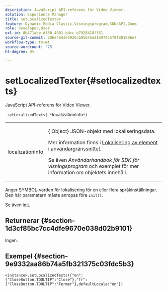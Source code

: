 ```yaml
---
description: JavaScript API-referens för Video Viewer.
solution: Experience Manager
title: setLocalizedTexter
feature: Dynamic Media Classic,Visningsprogram,SDK/API,Zoom
role: Developer,User
exl-id: 8b471abe-df80-4601-bdcc-b7928418f351
source-git-commit: 206e4643e3926cb85b4be2189743578f88180be7
workflow-type: tm+mt
source-wordcount: '75'
ht-degree: 0%

---
```


# setLocalizedTexter{#setlocalizedtexts}

JavaScript API-referens för Video Viewer.

` setLocalizedTexts( *`localizationInfo`*)`

<table id="table_896DFF34A68A403DB93A6D597461A573"> 
 <tbody> 
  <tr> 
   <td colname="col1"> <p> <span class="codeph"> <span class="varname"> localizationInfo</span> </span> </p> </td> 
   <td colname="col2"> <p> {<span class="codeph"> Object</span>} JSON-objekt med lokaliseringsdata. </p> <p>Mer information finns i <a href="../../../c-html5-s7-aem-asset-viewers/c-html5-20-zoom-viewer-about/c-html5-20-zoom-viewer-localization.md#concept-cbfc39344c494eb7b9f6a272cff0cc74" format="dita" scope="local"> Lokalisering av element i användargränssnittet</a>. </p> <p>Se även <i>Användarhandbok för SDK för visningsprogram</i> och exemplet för mer information om objektets innehåll. </p> </td> 
  </tr> 
 </tbody> 
</table>

Anger SYMBOL-värden för lokalisering för en eller flera språkinställningar. Den här parametern måste anropas före `init()`.

Se även [init](../../../c-html5-s7-aem-asset-viewers/c-html5-20-zoom-viewer-about/c-html5-20-zoom-viewer-javascriptapiref/r-html5-zoom-viewer-20-javascriptapiref-init.md#reference-aee94dd92a28410784f7a1792e28683b).

## Returnerar {#section-1d3cf85bc7cc4dfe9670e038d02b9101}

Ingen.

## Exempel {#section-9e9332aa86b74a5fb321375c03fdc5b3}

```
<instance>.setLocalizedTexts({"en":{"CloseButton.TOOLTIP":"Close"},"fr":{"CloseButton.TOOLTIP":"Fermer"},defaultLocale:"en"})
```
